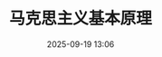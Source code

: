 ---
category:
- 本科课程
- 公共课程
- 马克思主义基本原理
date: 2025-09-19 13:06
tags:
- 马原
- 课程笔记
title: 马克思主义基本原理
---